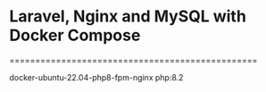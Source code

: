 # Laravel, Nginx and MySQL with Docker Compose
================================================

docker-ubuntu-22.04-php8-fpm-nginx php:8.2
